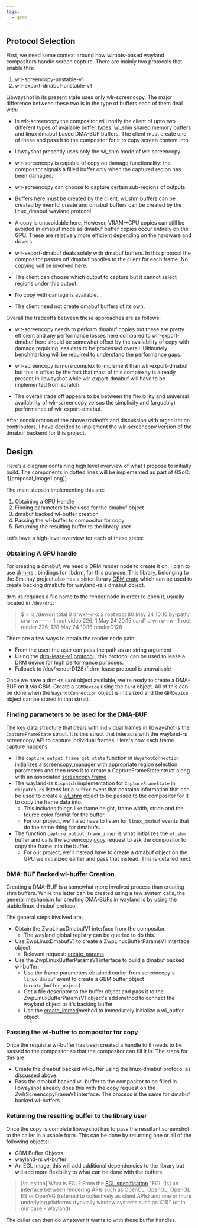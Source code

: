 ```yaml
---
tags:
  - gsoc
---
```

## Protocol Selection
First, we need some context around how wlroots-based wayland compositors handle screen capture. There are mainly two protocols that enable this:
1.  wlr-screencopy-unstable-v1
2.  wlr-export-dmabuf-unstable-v1

Libwayshot in its present state uses only wlr-screencopy. The major difference between these two is in the type of buffers each of them deal with:

- In wlr-screencopy the compositor will notify the client of upto two different types of available buffer types: wl_shm shared memory buffers and linux dmabuf based DMA-BUF buffers. The client must create one of these and pass it to the compositor for it to copy screen content into.
- libwayshot presently uses only the wl_shm mode of wlr-screencopy.
- wlr-screencopy is capable of copy on damage functionality: the compositor signals a filled buffer only when the captured region has been damaged.
- wlr-screencopy can choose to capture certain sub-regions of outputs.
- Buffers here must be created by the client: wl_shm buffers can be created by memfd_create and dmabuf buffers can be created by the linux_dmabuf wayland protocol.

- A copy is unavoidable here. However, VRAM->CPU copies can still be avoided in dmabuf mode as dmabuf buffer copies occur entirely on the GPU. These are relatively more efficient depending on the hardware and drivers.

- wlr-export-dmabuf deals solely with dmabuf buffers. In this protocol the compositor passes off dmabuf handles to the client for each frame. No copying will be involved here.

- The client can choose which output to capture but it cannot select regions under this output.
-  No copy with damage is available.
- The client need not create dmabuf buffers of its own.

Overall the tradeoffs between these approaches are as follows:
-   wlr-screencopy needs to perform dmabuf copies but these are pretty efficient and any performance losses here compared to wlr-export-dmabuf here should be somewhat offset by the availability of copy with damage requiring less data to be processed overall. Ultimately benchmarking will be required to understand the performance gaps.
-   wlr-screencopy is more complex to implement than wlr-export-dmabuf but this is offset by the fact that most of this complexity is already present in libwayshot while wlr-export-dmabuf will have to be implemented from scratch.

-   The overall trade off appears to be between the flexibility and universal availability of wlr-screencopy versus the simplicity and (arguably) performance of wlr-export-dmabuf.

After consideration of the above tradeoffs and discussion with organization contributors, I have decided to implement the wlr-screencopy version of the dmabuf backend for this project.
## Design
Here’s a diagram containing high level overview of what I propose to initially build. The components in dotted lines will be implemented as part of GSoC.
![[proposal_image1.png]]

The main steps in implementing this are:
1. Obtaining a GPU Handle
2. Finding parameters to be used for the dmabuf object
3. dmabuf backed wl-buffer creation
4. Passing the wl-buffer to compositor for copy
5. Returning the resulting buffer to the library user

Let’s have a high-level overview for each of these steps:
### Obtaining A GPU handle
For creating a dmabuf, we need a DRM render node to create it on. 
I plan to use [drm-rs](https://crates.io/crates/drm) , bindings for libdrm, for this purpose. This library, belonging to the Smithay project also has a sister library [GBM crate](https://crates.io/crates/gbm) which can be used to create backing dmabufs for wayland-rs's dmabuf object.

drm-rs requires a file name to the render node in order to open it, usually located in `/dev/dri`:

>$ > la /dev/dri
total 0
drwxr-xr-x  2 root root         80 May 24 10:16 by-path/
crw-rw----+ 1 root video  226,   1 May 24 20:15 card1
crw-rw-rw-  1 root render 226, 128 May 24 10:16 renderD128

There are a few ways to obtain the render node path:
- From the user: the user can pass the path as an string argument
- Using the [drm-lease-v1 protocol](https://wayland.app/protocols/drm-lease-v1#wp_drm_lease_request_v1) , this protocol can be used to lease a DRM device for high performance purposes.
- Fallback to /dev/renderD128 if drm-lease protocol is unavailable

Once we have a drm-rs `Card` object available, we're ready to create a DMA-BUF on it via GBM. Create a `GBMDevice` using the `Card` object. All of this can be done when the `WayshotConnection` object is initialized and the `GBMDevice` object can be stored in that struct.
### Finding parameters to be used for the DMA-BUF
The key data structure that deals with individual frames in libwayshot is the `CaptureFrameState` struct. It is this struct that interacts with the wayland-rs screencopy API to capture individual frames. Here's how each frame capture happens:
- The `capture_output_frame_get_state` function in `WayshotConnection` initializes a [screencopy_manager](https://wayland.app/protocols/wlr-screencopy-unstable-v1#zwlr_screencopy_manager_v1) with appropriate region selection parameters and then uses it to create a CaptureFrameState struct along with an associated [screencopy frame](https://wayland.app/protocols/wlr-screencopy-unstable-v1#zwlr_screencopy_frame_v1)
- The wayland-rs `Dispatch` implementation for `CaptureFrameState` in `dispatch.rs` listens for a `buffer` event that contains information that can be used to create a [wl_shm](https://wayland.app/protocols/wayland#wl_shm) object to be passed to the compositor for it to copy the frame data into.
	- This includes things like frame height, frame width, stride and the fourcc color format for the buffer.
	- For our project, we'll also have to listen for `linux_dmabuf` events that do the same thing for dmabufs.
- The function `capture_output_frame_inner` is what initializes the `wl_shm` buffer and calls the screencopy [copy](https://wayland.app/protocols/wlr-screencopy-unstable-v1#zwlr_screencopy_frame_v1:request:copy) request to ask the compositor to copy the frame into the buffer.
	- For our project, we'll instead have to create a dmabuf object on the GPU we initialized earlier and pass that instead. This is detailed next.
### DMA-BUF Backed wl-buffer Creation
Creating a DMA-BUF is a somewhat more involved process than creating shm buffers. While the latter can be created using a few system calls, the general mechanism for creating DMA-BUFs in wayland is by using the stable linux-dmabuf protocol.

The general steps involved are:
- Obtain the ZwpLinuxDmabufV1 interface from the compositor.
	- The wayland global registry can be queried to do this.
-  Use ZwpLinuxDmabufV1 to create a ZwpLinuxBufferParamsV1 interface object.
	-  Relevant request: [create_params](https://wayland.app/protocols/linux-dmabuf-v1#zwp_linux_dmabuf_v1:request:create_params)
- Use the ZwpLinuxBufferParamsV1 interface to build a dmabuf backed wl-buffer:
	- Use the frame parameters obtained earlier from screencopy's `linux_dmabuf` event to create a GBM buffer object (`create_buffer_object`)
	- Get a file descriptor to the buffer object and pass it to the ZwpLinuxBufferParamsV1 object's add method to connect the wayland object to it's backing buffer
	-  Use the [create_immed](https://wayland.app/protocols/linux-dmabuf-v1#zwp_linux_buffer_params_v1:request:create_immed)method to immediately initialize a wl_buffer object.

### Passing the wl-buffer to compositor for copy
Once the requisite wl-buffer has been created a handle to it needs to be passed to the compositor so that the compositor can fill it in. The steps for this are:
-  Create the dmabuf backed wl-buffer using the linux-dmabuf protocol as discussed above.
- Pass the dmabuf backed wl-buffer to the compositor to be filled in. libwayshot already does this with the copy request on the ZwlrScreencopyFrameV1 interface. The process is the same for dmabuf backed wl-buffers.
### Returning the resulting buffer to the library user
Once the copy is complete libwayshot has to pass the resultant screenshot to the caller in a usable form. This can be done by returning one or all of the following objects:
- GBM Buffer Objects
- wayland-rs wl-buffer
- An EGL Image, this will add additional dependencies to the library but will add more flexibility to what can be done with the buffers. 
> [!question] What is EGL?
> From the [EGL specification](http://www.khronos.org/registry/egl/specs/eglspec.1.5.pdf) "EGL [is] an interface between rendering APIs such as OpenCL, OpenGL, OpenGL ES or OpenVG (referred to collectively as client APIs) and one or more underlying platforms (typically window systems such as X11)" (or in our case - Wayland)

The caller can then do whatever it wants to with these buffer handles.
